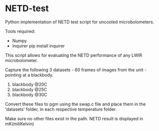 # NETD-test
Python implementation of NETD test script for uncooled microbolometers.

Tools required:
- Numpy
- Inquirer
    pip install inquirer

This script allows for evaluating the NETD performance of any LWIR microbolometer.


Capture the following 3 datasets - 60 frames of images from the unit - pointing at a blackbody.

1) blackbody @20C
2) blackbody @25C
3) blackbody @30C

Convert these files to pgm using the swap.c file and place them in the 'datasets' folder, in each respective temperature folder.

Make sure no other files exist in the path.
NETD result is displayed in mK(miliKelvin)
